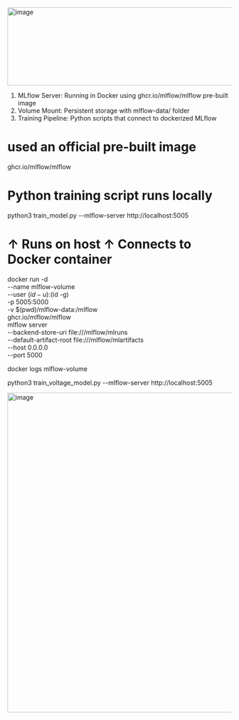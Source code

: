 <img width="565" height="175" alt="image" src="https://github.com/user-attachments/assets/8b902fbe-92f5-4c65-ae60-a1bd359f3144" />




1. MLflow Server: Running in Docker using ghcr.io/mlflow/mlflow pre-built image
2. Volume Mount: Persistent storage with mlflow-data/ folder
3. Training Pipeline: Python scripts that connect to dockerized MLflow

# used an official pre-built image
ghcr.io/mlflow/mlflow



#  Python training script runs locally
python3 train_model.py --mlflow-server http://localhost:5005
# ↑ Runs on host    ↑ Connects to Docker container


docker run -d \
  --name mlflow-volume \
  --user $(id -u):$(id -g) \
  -p 5005:5000 \
  -v $(pwd)/mlflow-data:/mlflow \
  ghcr.io/mlflow/mlflow \
  mlflow server \
  --backend-store-uri file:///mlflow/mlruns \
  --default-artifact-root file:///mlflow/mlartifacts \
  --host 0.0.0.0 \
  --port 5000

  docker logs mlflow-volume

  python3 train_voltage_model.py --mlflow-server http://localhost:5005




  <img width="1887" height="717" alt="image" src="https://github.com/user-attachments/assets/5b65f4d1-2961-4b82-a21f-140d544583fe" />
